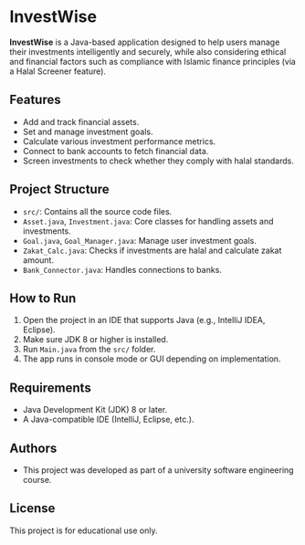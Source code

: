 # InvestWise

**InvestWise** is a Java-based application designed to help users manage their investments intelligently and securely, while also considering ethical and financial factors such as compliance with Islamic finance principles (via a Halal Screener feature).

## Features

- Add and track financial assets.
- Set and manage investment goals.
- Calculate various investment performance metrics.
- Connect to bank accounts to fetch financial data.
- Screen investments to check whether they comply with halal standards.

## Project Structure

- `src/`: Contains all the source code files.
- `Asset.java`, `Investment.java`: Core classes for handling assets and investments.
- `Goal.java`, `Goal_Manager.java`: Manage user investment goals.
- `Zakat_Calc.java`: Checks if investments are halal and calculate zakat amount.
- `Bank_Connector.java`: Handles connections to banks.

## How to Run

1. Open the project in an IDE that supports Java (e.g., IntelliJ IDEA, Eclipse).
2. Make sure JDK 8 or higher is installed.
3. Run `Main.java` from the `src/` folder.
4. The app runs in console mode or GUI depending on implementation.

## Requirements

- Java Development Kit (JDK) 8 or later.
- A Java-compatible IDE (IntelliJ, Eclipse, etc.).

## Authors

- This project was developed as part of a university software engineering course.

## License

This project is for educational use only.
